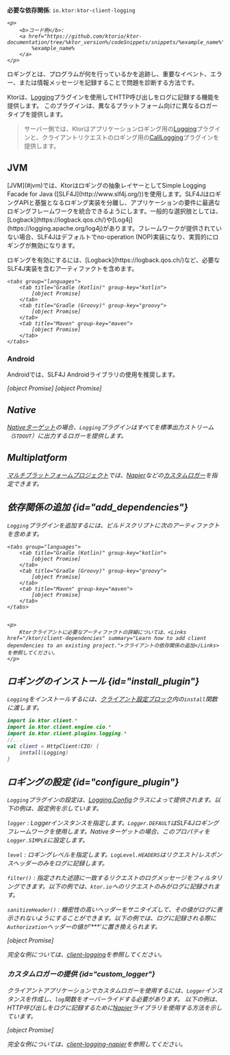 [//]: # (title: Ktor Clientでのロギング)

<show-structure for="chapter" depth="2"/>
<primary-label ref="client-plugin"/>

<tldr>
<p>
<b>必要な依存関係</b>: <code>io.ktor:ktor-client-logging</code>
</p>
<var name="example_name" value="client-logging"/>

    <p>
        <b>コード例</b>:
        <a href="https://github.com/ktorio/ktor-documentation/tree/%ktor_version%/codeSnippets/snippets/%example_name%">
            %example_name%
        </a>
    </p>
    
</tldr>

ロギングとは、プログラムが何を行っているかを追跡し、重要なイベント、エラー、または情報メッセージを記録することで問題を診断する方法です。

Ktorは、[Logging](https://api.ktor.io/ktor-client/ktor-client-plugins/ktor-client-logging/io.ktor.client.plugins.logging/-logging)プラグインを使用してHTTP呼び出しをログに記録する機能を提供します。
このプラグインは、異なるプラットフォーム向けに異なるロガータイプを提供します。

> サーバー側では、Ktorはアプリケーションロギング用の[Logging](server-logging.md)プラグインと、クライアントリクエストのロギング用の[CallLogging](server-call-logging.md)プラグインを提供します。

## JVM

<snippet id="jvm-logging">
  <p>
    [JVM](#jvm)では、Ktorはロギングの抽象レイヤーとしてSimple Logging Facade for Java ([SLF4J](http://www.slf4j.org/))を使用します。SLF4JはロギングAPIと基盤となるロギング実装を分離し、アプリケーションの要件に最適なロギングフレームワークを統合できるようにします。一般的な選択肢としては、[Logback](https://logback.qos.ch/)や[Log4j](https://logging.apache.org/log4j)があります。フレームワークが提供されていない場合、SLF4Jはデフォルトでno-operation (NOP)実装になり、実質的にロギングが無効になります。
  </p>

  <p>
    ロギングを有効にするには、[Logback](https://logback.qos.ch/)など、必要なSLF4J実装を含むアーティファクトを含めます。
  </p>
  <var name="group_id" value="ch.qos.logback"/>
  <var name="artifact_name" value="logback-classic"/>
  <var name="version" value="logback_version"/>
  
    <tabs group="languages">
        <tab title="Gradle (Kotlin)" group-key="kotlin">
            [object Promise]
        </tab>
        <tab title="Gradle (Groovy)" group-key="groovy">
            [object Promise]
        </tab>
        <tab title="Maven" group-key="maven">
            [object Promise]
        </tab>
    </tabs>
    
</snippet>

### Android

<p>
    Androidでは、SLF4J Androidライブラリの使用を推奨します。
</p>
 <var name="group_id" value="org.slf4j"/>
  <var name="artifact_name" value="slf4j-android"/>
  <var name="version" value="slf4j_version"/>
<tabs group="languages">
    <tab title="Gradle (Kotlin)" group-key="kotlin">
        [object Promise]
    </tab>
    <tab title="Gradle (Groovy)" group-key="groovy">
        [object Promise]
    </tab>
</tabs>

## Native

[Nativeターゲット](client-engines.md#native)の場合、`Logging`プラグインはすべてを標準出力ストリーム（`STDOUT`）に出力するロガーを提供します。

## Multiplatform

[マルチプラットフォームプロジェクト](client-create-multiplatform-application.md)では、[Napier](https://github.com/AAkira/Napier)などの[カスタムロガー](#custom_logger)を指定できます。

## 依存関係の追加 {id="add_dependencies"}

`Logging`プラグインを追加するには、ビルドスクリプトに次のアーティファクトを含めます。

  <var name="artifact_name" value="ktor-client-logging"/>
  
    <tabs group="languages">
        <tab title="Gradle (Kotlin)" group-key="kotlin">
            [object Promise]
        </tab>
        <tab title="Gradle (Groovy)" group-key="groovy">
            [object Promise]
        </tab>
        <tab title="Maven" group-key="maven">
            [object Promise]
        </tab>
    </tabs>
    
  
    <p>
        Ktorクライアントに必要なアーティファクトの詳細については、<Links href="/ktor/client-dependencies" summary="Learn how to add client dependencies to an existing project.">クライアントの依存関係の追加</Links>を参照してください。
    </p>
    

## ロギングのインストール {id="install_plugin"}

`Logging`をインストールするには、[クライアント設定ブロック](client-create-and-configure.md#configure-client)内の`install`関数に渡します。

```kotlin
import io.ktor.client.*
import io.ktor.client.engine.cio.*
import io.ktor.client.plugins.logging.*
//...
val client = HttpClient(CIO) {
    install(Logging)
}
```

## ロギングの設定 {id="configure_plugin"}

`Logging`プラグインの設定は、[Logging.Config](https://api.ktor.io/ktor-client/ktor-client-plugins/ktor-client-logging/io.ktor.client.plugins.logging/-logging-config)クラスによって提供されます。以下の例は、設定例を示しています。

`logger`
: Loggerインスタンスを指定します。`Logger.DEFAULT`はSLF4Jロギングフレームワークを使用します。Nativeターゲットの場合、このプロパティを`Logger.SIMPLE`に設定します。

`level`
: ロギングレベルを指定します。`LogLevel.HEADERS`はリクエスト/レスポンスヘッダーのみをログに記録します。

`filter()`
: 指定された述語に一致するリクエストのログメッセージをフィルタリングできます。以下の例では、`ktor.io`へのリクエストのみがログに記録されます。

`sanitizeHeader()`
: 機密性の高いヘッダーをサニタイズして、その値がログに表示されないようにすることができます。以下の例では、ログに記録される際に`Authorization`ヘッダーの値が'***'に置き換えられます。

[object Promise]

完全な例については、[client-logging](https://github.com/ktorio/ktor-documentation/tree/%ktor_version%/codeSnippets/snippets/client-logging)を参照してください。

### カスタムロガーの提供 {id="custom_logger"}

クライアントアプリケーションでカスタムロガーを使用するには、`Logger`インスタンスを作成し、`log`関数をオーバーライドする必要があります。
以下の例は、HTTP呼び出しをログに記録するために[Napier](https://github.com/AAkira/Napier)ライブラリを使用する方法を示しています。

[object Promise]

完全な例については、[client-logging-napier](https://github.com/ktorio/ktor-documentation/tree/%ktor_version%/codeSnippets/snippets/client-logging-napier)を参照してください。